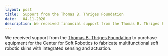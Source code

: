 ```yaml
---
layout: post
title:  Support from the Thomas B. Thriges Foundation
date:   04-11-2020
description: We received financial support from the Thomas B. Thriges Foundation to purchase equipment for the Center for Soft Robotics.
---
```

We received support from the [Thomas B. Thriges Foundation](https://thrigesfond.dk/) to purchase equipment for the Center for Soft Robotics to fabricate multifunctional soft robotic skins with integrated sensing and actuation. 
